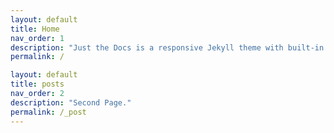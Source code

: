```yaml
---
layout: default
title: Home
nav_order: 1
description: "Just the Docs is a responsive Jekyll theme with built-in search that is easily customizable and hosted on GitHub Pages."
permalink: /

layout: default
title: posts
nav_order: 2
description: "Second Page."
permalink: /_post
---
```

